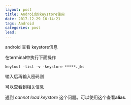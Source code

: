 ```yaml
---
layout: post
title: Android的keystore使用
date: 2017-12-29 16:14:21
tags: Android
categories: post
lead: 
---
```


android 查看 keystore信息

在terminal中执行下面操作

```shell
keytool -list -v -keystore *****.jks
```

输入后再输入密码则

可以查看到相关信息

遇到 *cannot load keystore* 这个问题。可以使用这个查看**alias**. 